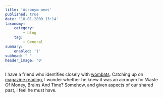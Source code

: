 ```yaml
---
title: 'Acronym news'
published: true
date: '18-01-2009 13:14'
taxonomy:
    category:
        - blog
    tag:
        - General
summary:
    enabled: '1'
subhead: " "
header_image: '0'
---
```


I have a friend who identifies closely with [wombats](https://web.archive.org/web/20090301172015/http://wombatdiet.net/). Catching up on [magazine reading](https://www.economist.com/business/2008/12/30/generation-y-goes-to-work), I wonder whether he knew it was an acronym for Waste Of Money, Brains And Time? Somehow, and given aspects of our shared past, I feel he must have.
